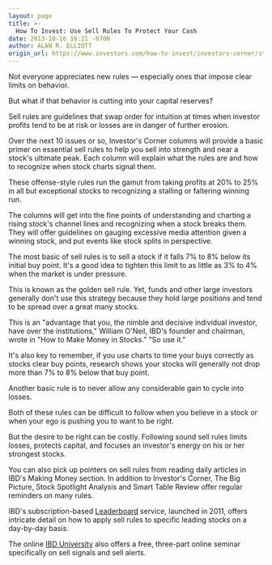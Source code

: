 ```yaml
---
layout: page
title: >-
  How To Invest: Use Sell Rules To Protect Your Cash
date: 2013-10-16 16:21 -0700
author: ALAN R. ELLIOTT
origin_url: https://www.investors.com/how-to-invest/investors-corner/stock-sell-rules-preserve-investor-capital
---
```





Not everyone appreciates new rules — especially ones that impose clear limits on behavior.

  

But what if that behavior is cutting into your capital reserves?

  

Sell rules are guidelines that swap order for intuition at times when investor profits tend to be at risk or losses are in danger of further erosion.

  

Over the next 10 issues or so, Investor's Corner columns will provide a basic primer on essential sell rules to help you sell into strength and near a stock's ultimate peak. Each column will explain what the rules are and how to recognize when stock charts signal them.

  

These offense-style rules run the gamut from taking profits at 20% to 25% in all but exceptional stocks to recognizing a stalling or faltering winning run.

  

The columns will get into the fine points of understanding and charting a rising stock's channel lines and recognizing when a stock breaks them. They will offer guidelines on gauging excessive media attention given a winning stock, and put events like stock splits in perspective.

  

The most basic of sell rules is to sell a stock if it falls 7% to 8% below its initial buy point. It's a good idea to tighten this limit to as little as 3% to 4% when the market is under pressure.

  

This is known as the golden sell rule. Yet, funds and other large investors generally don't use this strategy because they hold large positions and tend to be spread over a great many stocks.

  

This is an "advantage that you, the nimble and decisive individual investor, have over the institutions," William O'Neil, IBD's founder and chairman, wrote in "How to Make Money in Stocks." "So use it."

  

It's also key to remember, if you use charts to time your buys correctly as stocks clear buy points, research shows your stocks will generally not drop more than 7% to 8% below that buy point.

  

Another basic rule is to never allow any considerable gain to cycle into losses.

  

Both of these rules can be difficult to follow when you believe in a stock or when your ego is pushing you to want to be right.

  

But the desire to be right can be costly. Following sound sell rules limits losses, protects capital, and focuses an investor's energy on his or her strongest stocks.

  

You can also pick up pointers on sell rules from reading daily articles in IBD's Making Money section. In addition to Investor's Corner, The Big Picture, Stock Spotlight Analysis and Smart Table Review offer regular reminders on many rules.

  

IBD's subscription-based [Leaderboard](http://leaderboard.investors.com/leaderboard/leaders/) service, launched in 2011, offers intricate detail on how to apply sell rules to specific leading stocks on a day-by-day basis.

  

The online [IBD University](http://education.investors.com/) also offers a free, three-part online seminar specifically on sell signals and sell alerts.




